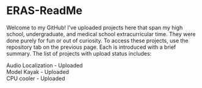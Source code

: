 # ERAS-ReadMe

Welcome to my GitHub! I've uploaded projects here that span my high school, undergraduate, and medical school extracurricular time. They were done purely for fun or out of curiosity. To access these projects, use the repository tab on the previous page. Each is introduced with a brief summary. The list of projects with upload status includes:
  
Audio Localization - Uploaded  
Model Kayak - Uploaded  
CPU cooler - Uploaded 
